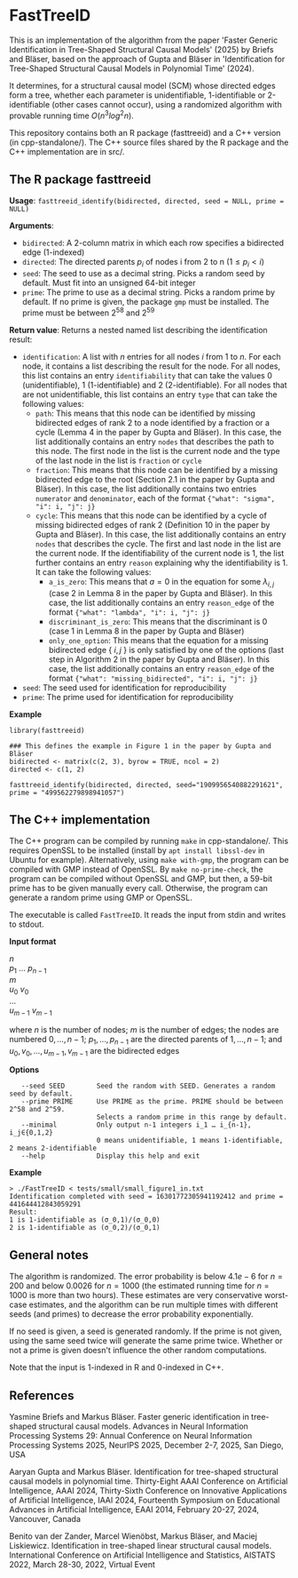 # FastTreeID
This is an implementation of the algorithm from the paper 'Faster Generic Identification in Tree-Shaped Structural Causal Models' (2025) by Briefs and Bläser, based on the approach of Gupta and Bläser in 'Identification for Tree-Shaped Structural Causal Models in Polynomial Time' (2024).

It determines, for a structural causal model (SCM) whose directed edges form a tree, whether each parameter is unidentifiable, 1-identifiable or 2-identifiable (other cases cannot occur), using a randomized algorithm with provable running time $O(n^3 log^2 n)$.

This repository contains both an R package (fasttreeid) and a C++ version (in cpp-standalone/). The C++ source files shared by the R package and the C++ implementation are in src/.

## The R package fasttreeid
**Usage**: `fasttreeid_identify(bidirected, directed, seed = NULL, prime = NULL)`

**Arguments**:
- `bidirected`: A 2-column matrix in which each row specifies a bidirected edge (1-indexed)
- `directed`: The directed parents $p_i$ of nodes i from 2 to n ($1 \leq p_i < i$)
- `seed`: The seed to use as a decimal string. Picks a random seed by default. Must fit into an unsigned 64-bit integer
- `prime`: The prime to use as a decimal string. Picks a random prime by default. If no prime is given, the package `gmp` must be installed. The prime must be between $2^{58}$ and $2^{59}$

**Return value**: Returns a nested named list describing the identification result:
- `identification`: A list with $n$ entries for all nodes $i$ from 1 to $n$. For each node, it contains a list describing the result for the node. For all nodes, this list contains an entry `identifiability` that can take the values 0 (unidentifiable), 1 (1-identifiable) and 2 (2-identifiable). For all nodes that are not unidentifiable, this list contains an entry `type` that can take the following values:
   - `path`: This means that this node can be identified by missing bidirected edges of rank 2 to a node identified by a fraction or a cycle (Lemma 4 in the paper by Gupta and Bläser). In this case, the list additionally contains an entry `nodes` that describes the path to this node. The first node in the list is the current node and the type of the last node in the list is `fraction` or `cycle`
   - `fraction`: This means that this node can be identified by a missing bidirected edge to the root (Section 2.1 in the paper by Gupta and Bläser). In this case, the list additionally contains two entries `numerator` and `denominator`, each of the format `{"what": "sigma", "i": i, "j": j}`
   - `cycle`: This means that this node can be identified by a cycle of missing bidirected edges of rank 2 (Definition 10 in the paper by Gupta and Bläser). In this case, the list additionally contains an entry `nodes` that describes the cycle. The first and last node in the list are the current node. If the identifiability of the current node is 1, the list further contains an entry `reason` explaining why the identifiability is 1. It can take the following values:
      - `a_is_zero`: This means that $a = 0$ in the equation for some $\lambda_{i,j}$ (case 2 in Lemma 8 in the paper by Gupta and Bläser). In this case, the list additionally contains an entry `reason_edge` of the format `{"what": "lambda", "i": i, "j": j}`
      - `discriminant_is_zero`: This means that the discriminant is 0 (case 1 in Lemma 8 in the paper by Gupta and Bläser)
      - `only_one_option`: This means that the equation for a missing bidirected edge { $i, j$ } is only satisfied by one of the options (last step in Algorithm 2 in the paper by Gupta and Bläser). In this case, the list additionally contains an entry `reason_edge` of the format `{"what": "missing_bidirected", "i": i, "j": j}`
- `seed`: The seed used for identification for reproducibility
- `prime`: The prime used for identification for reproducibility

**Example**
```
library(fasttreeid)

### This defines the example in Figure 1 in the paper by Gupta and Bläser
bidirected <- matrix(c(2, 3), byrow = TRUE, ncol = 2)
directed <- c(1, 2)

fasttreeid_identify(bidirected, directed, seed="1909956540882291621", prime = "499562279898941057")
```

## The C++ implementation
The C++ program can be compiled by running `make` in cpp-standalone/. This requires OpenSSL to be installed (install by `apt install libssl-dev` in Ubuntu for example). Alternatively, using `make with-gmp`, the program can be compiled with GMP instead of OpenSSL. By `make no-prime-check`, the program can be compiled without OpenSSL and GMP, but then, a 59-bit prime has to be given manually every call. Otherwise, the program can generate a random prime using GMP or OpenSSL.

The executable is called `FastTreeID`. It reads the input from stdin and writes to stdout.

**Input format**

$n$  
$p_1$ $\dots$ $p_{n-1}$  
$m$  
$u_0~v_0$  
$\dots$  
$u_{m-1}$ $v_{m-1}$  

where $n$ is the number of nodes; $m$ is the number of edges;
the nodes are numbered $0, …, n-1$;
$p_1, …, p_{n-1}$ are the directed parents of $1, …, n-1$;
and ${u_0, v_0}, …, {u_{m-1},v_{m-1}}$ are the bidirected edges

**Options**
```
   --seed SEED        Seed the random with SEED. Generates a random seed by default.
   --prime PRIME      Use PRIME as the prime. PRIME should be between 2^58 and 2^59.
                      Selects a random prime in this range by default.
   --minimal          Only output n-1 integers i_1 … i_{n-1}, i_j∈{0,1,2}
                      0 means unidentifiable, 1 means 1-identifiable, 2 means 2-identifiable
   --help             Display this help and exit
```

**Example**
```
> ./FastTreeID < tests/small/small_figure1_in.txt
Identification completed with seed = 16301772305941192412 and prime = 441644412843059291
Result:
1 is 1-identifiable as (σ_0,1)/(σ_0,0)
2 is 1-identifiable as (σ_0,2)/(σ_0,1)

```

## General notes
The algorithm is randomized. The error probability is below $4.1e-6$ for $n = 200$ and below $0.0026$ for $n = 1000$ (the estimated running time for $n = 1000$ is more than two hours). These estimates are very conservative worst-case estimates, and the algorithm can be run multiple times with different seeds (and primes) to decrease the error probability exponentially.

If no seed is given, a seed is generated randomly. If the prime is not given, using the same seed twice will generate the same prime twice. Whether or not a prime is given doesn't influence the other random computations.

Note that the input is 1-indexed in R and 0-indexed in C++.

## References
Yasmine Briefs and Markus Bläser. Faster generic identification in tree-shaped structural causal models. Advances in Neural Information Processing Systems 29: Annual Conference on Neural Information Processing Systems 2025, NeurIPS 2025, December 2-7, 2025, San Diego, USA

Aaryan Gupta and Markus Bläser. Identification for tree-shaped structural causal models in polynomial time. Thirty-Eight AAAI Conference on Artificial Intelligence, AAAI 2024, Thirty-Sixth Conference on Innovative Applications of Artificial Intelligence, IAAI 2024, Fourteenth Symposium on Educational Advances in Artificial Intelligence, EAAI 2014, February 20-27, 2024, Vancouver, Canada

Benito van der Zander, Marcel Wienöbst, Markus Bläser, and Maciej Liskiewicz. Identification in tree-shaped linear structural causal models. International Conference on Artificial Intelligence and Statistics, AISTATS 2022, March 28-30, 2022, Virtual Event

